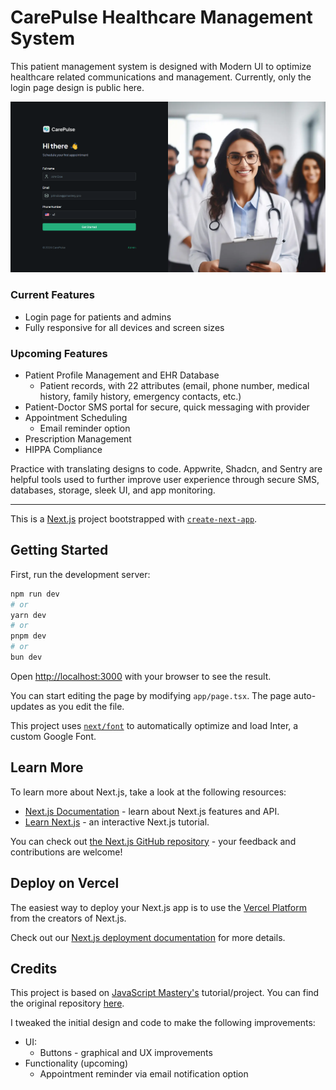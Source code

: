 # CarePulse Healthcare Management System
This patient management system is designed with Modern UI to optimize healthcare related communications and management. Currently, only the login page design is public here.

![Login Page Screenshot](/public/assets/images/cpss.png)

### Current Features
- Login page for patients and admins
- Fully responsive for all devices and screen sizes

### Upcoming Features
- Patient Profile Management and EHR Database
    - Patient records, with 22 attributes (email, phone number, medical history, family history, emergency contacts, etc.)
- Patient-Doctor SMS portal for secure, quick messaging with provider
- Appointment Scheduling
    - Email reminder option
- Prescription Management
- HIPPA Compliance

Practice with translating designs to code. Appwrite, Shadcn, and Sentry are helpful tools used to further improve user experience through secure SMS, databases, storage, sleek UI, and app monitoring.

-------

This is a [Next.js](https://nextjs.org/) project bootstrapped with [`create-next-app`](https://github.com/vercel/next.js/tree/canary/packages/create-next-app).

## Getting Started

First, run the development server:

```bash
npm run dev
# or
yarn dev
# or
pnpm dev
# or
bun dev
```

Open [http://localhost:3000](http://localhost:3000) with your browser to see the result.

You can start editing the page by modifying `app/page.tsx`. The page auto-updates as you edit the file.

This project uses [`next/font`](https://nextjs.org/docs/basic-features/font-optimization) to automatically optimize and load Inter, a custom Google Font.

## Learn More

To learn more about Next.js, take a look at the following resources:

- [Next.js Documentation](https://nextjs.org/docs) - learn about Next.js features and API.
- [Learn Next.js](https://nextjs.org/learn) - an interactive Next.js tutorial.

You can check out [the Next.js GitHub repository](https://github.com/vercel/next.js/) - your feedback and contributions are welcome!

## Deploy on Vercel

The easiest way to deploy your Next.js app is to use the [Vercel Platform](https://vercel.com/new?utm_medium=default-template&filter=next.js&utm_source=create-next-app&utm_campaign=create-next-app-readme) from the creators of Next.js.

Check out our [Next.js deployment documentation](https://nextjs.org/docs/deployment) for more details.

## Credits
This project is based on [JavaScript Mastery's](https://www.youtube.com/c/JavaScriptMastery) tutorial/project. You can find the original repository [here](https://github.com/adrianhajdin/healthcare).

I tweaked the initial design and code to make the following improvements:
- UI:
	- Buttons - graphical and UX improvements
- Functionality (upcoming)
	- Appointment reminder via email notification option